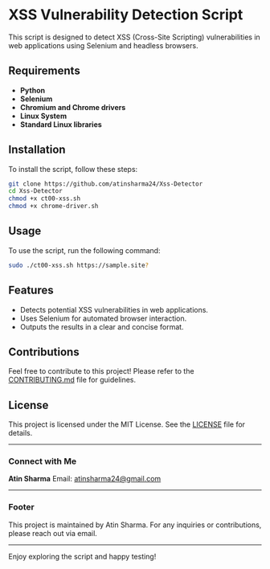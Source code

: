 
# XSS Vulnerability Detection Script

This script is designed to detect XSS (Cross-Site Scripting) vulnerabilities in web applications using Selenium and headless browsers.

## Requirements

- **Python**
- **Selenium**
- **Chromium and Chrome drivers**
- **Linux System**
- **Standard Linux libraries**

## Installation

To install the script, follow these steps:

```bash
git clone https://github.com/atinsharma24/Xss-Detector
cd Xss-Detector
chmod +x ct00-xss.sh
chmod +x chrome-driver.sh
```

## Usage

To use the script, run the following command:

```bash
sudo ./ct00-xss.sh https://sample.site?
```

## Features

- Detects potential XSS vulnerabilities in web applications.
- Uses Selenium for automated browser interaction.
- Outputs the results in a clear and concise format.

## Contributions

Feel free to contribute to this project! Please refer to the [CONTRIBUTING.md](CONTRIBUTING.md) file for guidelines.

## License

This project is licensed under the MIT License. See the [LICENSE](LICENSE) file for details.

---

### Connect with Me

**Atin Sharma**
Email: [atinsharma24@gmail.com](mailto:atinsharma24@gmail.com)

---

### Footer

This project is maintained by Atin Sharma. For any inquiries or contributions, please reach out via email.

---
Enjoy exploring the script and happy testing!
```


